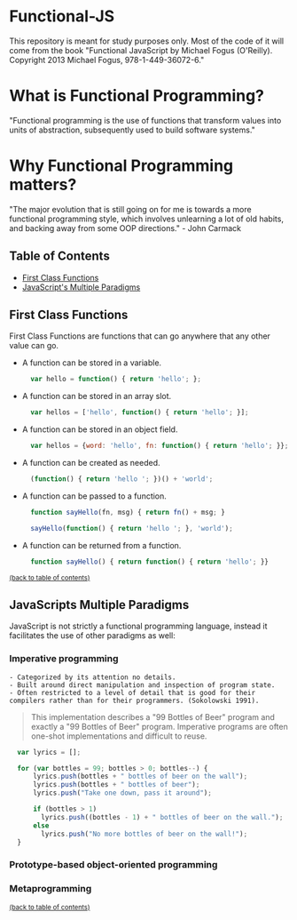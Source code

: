 # Functional-JS
This repository is meant for study purposes only. Most of the code of it will come from the book "Functional JavaScript by Michael Fogus (O'Reilly). Copyright 2013 Michael Fogus, 978-1-449-36072-6."

# What is Functional Programming?
  "Functional programming is the use of functions that transform values into units of abstraction, subsequently used to build software systems."

# Why Functional Programming matters?
  "The major evolution that is still going on for me is towards a more functional programming style, which involves unlearning a lot of old habits, and backing away from some OOP directions." - John Carmack

## Table of Contents
- [First Class Functions](#first-class-functions)
- [JavaScript's Multiple Paradigms](#javascripts-multiple-paradigms)

## First Class Functions

  First Class Functions are functions that can go anywhere that any other value can go.
  - A function can be stored in a variable.
      ```javascript
        var hello = function() { return 'hello'; };
      ```

  - A function can be stored in an array slot.
      ```javascript
        var hellos = ['hello', function() { return 'hello'; }];
      ```

  - A function can be stored in an object field.
      ```javascript
        var hellos = {word: 'hello', fn: function() { return 'hello'; }};
      ```

  - A function can be created as needed.
      ```javascript
        (function() { return 'hello '; })() + 'world';
      ```

  - A function can be passed to a function.
      ```javascript
        function sayHello(fn, msg) { return fn() + msg; }

        sayHello(function() { return 'hello '; }, 'world');
      ```

  - A function can be returned from a function.
      ```javascript
        function sayHello() { return function() { return 'hello'; }}
      ```

<sup>[(back to table of contents)](#table-of-contents)</sup>

## JavaScripts Multiple Paradigms
  JavaScript is not strictly a functional programming language, instead it facilitates the use of other paradigms as well:

### Imperative programming

```
- Categorized by its attention no details.
- Built around direct manipulation and inspection of program state.
- Often restricted to a level of detail that is good for their compilers rather than for their programmers. (Sokolowski 1991).

```
> This implementation describes a "99 Bottles of Beer" program and exactly a "99 Bottles of Beer" program.
Imperative programs are often one-shot implementations and difficult to reuse.

```javascript
  var lyrics = [];

  for (var bottles = 99; bottles > 0; bottles--) {
      lyrics.push(bottles + " bottles of beer on the wall");
      lyrics.push(bottles + " bottles of beer");
      lyrics.push("Take one down, pass it around");

      if (bottles > 1)
        lyrics.push((bottles - 1) + " bottles of beer on the wall.");
      else
        lyrics.push("No more bottles of beer on the wall!");
  }
```

### Prototype-based object-oriented programming

### Metaprogramming

<sup>[(back to table of contents)](#table-of-contents)</sup>
